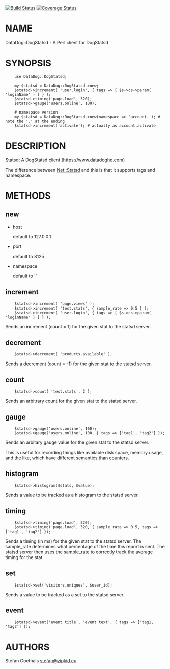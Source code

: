 [![Build Status](https://travis-ci.org/binary-com/dogstatsd-perl.svg?branch=master)](https://travis-ci.org/binary-com/dogstatsd-perl)
[![Coverage Status](https://coveralls.io/repos/binary-com/dogstatsd-perl/badge.svg?branch=master)](https://coveralls.io/r/binary-com/dogstatsd-perl?branch=master)

# NAME

DataDog::DogStatsd - A Perl client for DogStatsd

# SYNOPSIS

        use DataDog::DogStatsd;

        my $statsd = DataDog::DogStatsd->new;
        $statsd->increment( 'user.login', { tags => [ $s->cs->param( 'loginName' ) ] } );
        $statsd->timing('page.load', 320);
        $statsd->gauge('users.online', 100);

        # namespace version
        my $statsd = DataDog::DogStatsd->new(namespace => 'account.'); # note the '.' at the ending
        $statsd->increment('activate'); # actually as account.activate

# DESCRIPTION

Statsd: A DogStatsd client (https://www.datadoghq.com)

The difference between [Net::Statsd](https://metacpan.org/pod/Net::Statsd) and this is that it supports tags and namespace.

# METHODS

## new

- host

    default to 127.0.0.1

- port

    default to 8125

- namespace

    default to ''

## increment

        $statsd->increment( 'page.views' );
        $statsd->increment( 'test.stats', { sample_rate => 0.5 } );
        $statsd->increment( 'user.login', { tags => [ $s->cs->param( 'loginName' ) ] } );

Sends an increment (count = 1) for the given stat to the statsd server.

## decrement

        $statsd->decrement( 'products.available' );

Sends a decrement (count = -1) for the given stat to the statsd server.

## count

        $statsd->count( 'test.stats', 2 );

Sends an arbitrary count for the given stat to the statsd server.

## gauge

        $statsd->gauge('users.online', 100);
        $statsd->gauge('users.online', 100, { tags => ['tag1', 'tag2'] });

Sends an arbitary gauge value for the given stat to the statsd server.

This is useful for recording things like available disk space, memory usage, and the like, which have different semantics than counters.

## histogram

        $statsd->histogram($stats, $value);

Sends a value to be tracked as a histogram to the statsd server.

## timing

        $statsd->timing('page.load', 320);
        $statsd->timing('page.load', 320, { sample_rate => 0.5, tags => ['tag1', 'tag2'] });

Sends a timing (in ms) for the given stat to the statsd server. The sample\_rate determines what percentage of the time this report is sent. The statsd server then uses the sample\_rate to correctly track the average timing for the stat.

## set

        $statsd->set('visitors.uniques', $user_id);

Sends a value to be tracked as a set to the statsd server.

## event

        $statsd->event('event title', 'event text', { tags => ['tag1, 'tag2'] });

# AUTHORS

Stefan Goethals <stefan@zipkid.eu>

